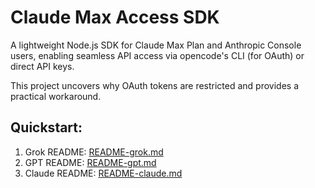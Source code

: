 # Claude Max Access SDK

A lightweight Node.js SDK for Claude Max Plan and Anthropic Console users, enabling seamless API access via opencode's CLI (for OAuth) or direct API keys.

This project uncovers why OAuth tokens are restricted and provides a practical workaround.

## Quickstart: 

1. Grok README: [README-grok.md](README-grok.md)
2. GPT README: [README-gpt.md](README-gpt.md)
3. Claude README: [README-claude.md](README-claude.md)

